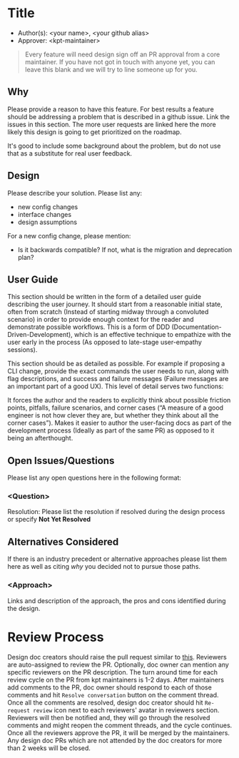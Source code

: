 # Title

* Author(s): \<your name\>, \<your github alias\>
* Approver: \<kpt-maintainer\>

>    Every feature will need design sign off an PR approval from a core
>    maintainer.  If you have not got in touch with anyone yet, you can leave
>    this blank and we will try to line someone up for you.

## Why

Please provide a reason to have this feature.  For best results a feature should
be addressing a problem that is described in a github issue.  Link the issues
in this section.  The more user requests are linked here the more likely this
design is going to get prioritized on the roadmap.

It's good to include some background about the problem, but do not use that as a
substitute for real user feedback.

## Design

Please describe your solution. Please list any:

* new config changes
* interface changes
* design assumptions

For a new config change, please mention:

* Is it backwards compatible? If not, what is the migration and deprecation 
  plan?


## User Guide

This section should be written in the form of a detailed user guide describing 
the user journey. It should start from a reasonable initial state, often from 
scratch (Instead of starting midway through a convoluted scenario) in order 
to provide enough context for the reader and demonstrate possible workflows. 
This is a form of DDD (Documentation-Driven-Development), which is an effective 
technique to empathize with the user early in the process (As opposed to 
late-stage user-empathy sessions).

This section should be as detailed as possible. For example if proposing a CLI 
change, provide the exact commands the user needs to run, along with flag 
descriptions, and success and failure messages (Failure messages are an 
important part of a good UX). This level of detail serves two functions:

It forces the author and the readers to explicitly think about possible friction
points, pitfalls, failure scenarios, and corner cases (“A measure of a good 
engineer is not how clever they are, but whether they think about all the 
corner cases”). Makes it easier to author the user-facing docs as part of the 
development process (Ideally as part of the same PR) as opposed to it being an 
afterthought.

## Open Issues/Questions

Please list any open questions here in the following format:

### \<Question\>

Resolution: Please list the resolution if resolved during the design process or
specify __Not Yet Resolved__

## Alternatives Considered

If there is an industry precedent or alternative approaches please list them 
here as well as citing *why* you decided not to pursue those paths.

### \<Approach\>

Links and description of the approach, the pros and cons identified during the 
design.

# Review Process

Design doc creators should raise the pull request similar to [this](https://github.com/GoogleContainerTools/kpt/pull/2576).
Reviewers are auto-assigned to review the PR. Optionally, doc owner can mention any
specific reviewers on the PR description. The turn around time for each review cycle
on the PR from kpt maintainers is 1-2 days. After maintainers add comments to the PR,
doc owner should respond to each of those comments and hit `Resolve conversation` button on the 
comment thread. Once all the comments are resolved, design doc creator should hit `Re-request review`
icon next to each reviewers' avatar in reviewers section. Reviewers will then be notified and, they will go through the
resolved comments and might reopen the comment threads, and the cycle continues.
Once all the reviewers approve the PR, it will be merged by the maintainers.
Any design doc PRs which are not attended by the doc creators for more than 2 weeks will be closed.
